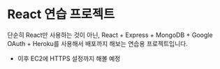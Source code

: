 # React 연습 프로젝트

단순히 React만 사용하는 것이 아닌, React + Express + MongoDB + Google OAuth + Heroku를 사용해서 배포까지 해보는 연습용 프로젝트입니다.

- 이후 EC2에 HTTPS 설정까지 해볼 예정
